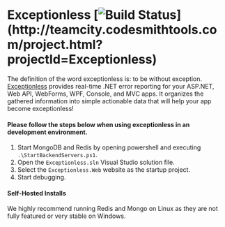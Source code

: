 # Exceptionless [![Build Status](http://teamcity.codesmithtools.com/app/rest/builds/buildType:\(id:bt27\)/statusIcon)](http://teamcity.codesmithtools.com/project.html?projectId=Exceptionless)

The definition of the word exceptionless is: to be without exception. [Exceptionless](http://exceptionless.com) provides real-time .NET error reporting for your ASP.NET, Web API, WebForms, WPF, Console, and MVC apps. It organizes the gathered information into simple actionable data that will help your app become exceptionless!

#### Please follow the steps below when using exceptionless in an development environment.

1. Start MongoDB and Redis by opening powershell and executing `.\StartBackendServers.ps1`.
2. Open the `Exceptionless.sln` Visual Studio solution file.
3. Select the `Exceptionless.Web` website as the startup project.
4. Start debugging.

#### Self-Hosted Installs
We highly recommend running Redis and Mongo on Linux as they are not fully featured or very stable on Windows.
